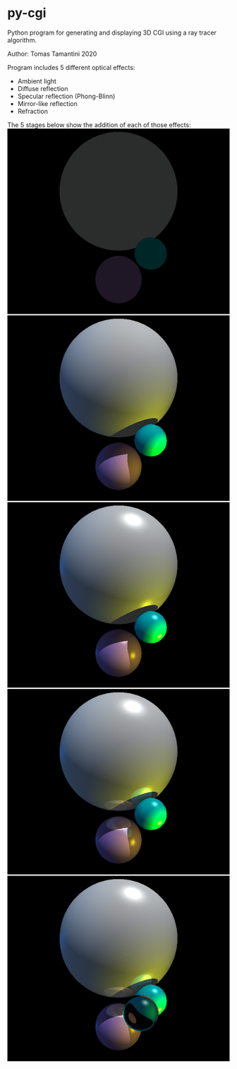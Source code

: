 # py-cgi
Python program for generating and displaying 3D CGI using a ray tracer algorithm.

Author: Tomas Tamantini 2020

Program includes 5 different optical effects:
* Ambient light
* Diffuse reflection
* Specular reflection (Phong-Blinn)
* Mirror-like reflection
* Refraction

The 5 stages below show the addition of each of those effects:
![Ambient](output/showcase/amb.png)
![Diffuse](output/showcase/diff.png)
![Specular](output/showcase/spec.png)
![Reflection](output/showcase/refl.png)
![Refraction](output/showcase/refr.png)